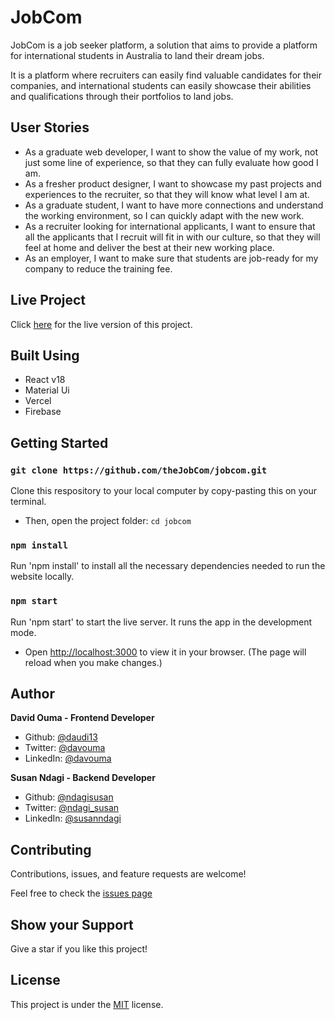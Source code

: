 # JobCom

JobCom is a job seeker platform, a solution that aims to provide a platform for international students in Australia to land their dream jobs. 

It is a platform where recruiters can easily find valuable candidates for their companies, and international students can easily showcase their abilities and qualifications through their portfolios to land jobs.

## User Stories

- As a graduate web developer, I want to show the value of my work, not just some line of experience, so that they can fully evaluate how good I am.
- As a fresher product designer, I want to showcase my past projects and experiences to the recruiter, so that they will know what level I am at.
- As a graduate student, I want to have more connections and understand the working environment, so I can quickly adapt with the new work.
- As a recruiter looking for international applicants, I want to ensure that all the applicants that I recruit will fit in with our culture, so that they will feel at home and deliver the best at their new working place.
- As an employer, I want to make sure that students are job-ready for my company to reduce the training fee.

## Live Project

Click [here](https://jobcom.vercel.app/) for the live version of this project.

## Built Using
- React v18
- Material Ui
- Vercel
- Firebase

## Getting Started
### `git clone https://github.com/theJobCom/jobcom.git`
Clone this respository to your local computer by copy-pasting this on your terminal.

- Then, open the project folder: `cd jobcom`

### `npm install`

Run 'npm install' to install all the necessary dependencies needed to run the website locally.

### `npm start`

Run 'npm start' to start the live server. It runs the app in the development mode.
- Open [http://localhost:3000](http://localhost:3000) to view it in your browser. (The page will reload when you make changes.)

## Author
**David Ouma - Frontend Developer**
- Github: [@daudi13](https://github.com/daudi13/)
- Twitter: [@davouma](https://twitter.com/daudi13/)
- LinkedIn: [@davouma](https://www.linkedin.com/in/david-owour-ouma/)

**Susan Ndagi - Backend Developer**
- Github: [@ndagisusan](https://github.com/ndagisusan)
- Twitter: [@ndagi_susan](https://twitter.com/ndagi_susan/)
- LinkedIn: [@susanndagi](https://www.linkedin.com/in/susanndagi)

## Contributing
Contributions, issues, and feature requests are welcome!

Feel free to check the [issues page](https://github.com/theJobCom/jobcom/issues)

## Show your Support
Give a star if you like this project!

## License
This project is under the [MIT](./LICENSE) license.